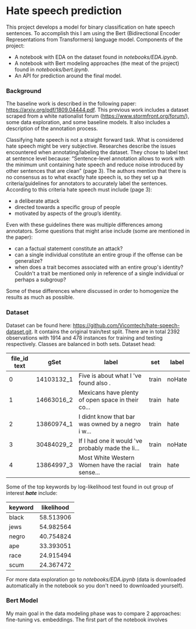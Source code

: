 # Hate speech prediction

This project develops a model for binary classification on hate speech sentences. To accomplish this I am using the 
Bert (Bidirectional Encoder Representations from Transformers) language model. Components of the project:

- A notebook with EDA on the dataset found in *notebooks/EDA.ipynb*.
- A notebook with Bert modeling approaches (the meat of the project) found in *notebooks/bert.ipynb*.
- An API for prediction around the final model.

### Background

The baseline work is described in the following paper:
https://arxiv.org/pdf/1809.04444.pdf. This previous work includes a dataset scraped from a white
nationalist forum (https://www.stormfront.org/forum/), some data exploration, and some baseline models. It also 
includes a description of the annotation process.

Classifying hate speech is not a straight forward task. What is considered hate speech might be very subjective. 
Researches describe the issues encountered when annotating/labeling the dataset. They chose to label text at
sentence level because: “Sentence-level annotation allows to work with the minimum unit containing
hate speech and reduce noise introduced by other sentences that are clean” (page 3). The authors
mention that there is no consensus as to what exactly hate speech is, so they set up a criteria/guidelines
for annotators to accurately label the sentences. According to this criteria hate speech must include (page 3):

- a deliberate attack
- directed towards a specific group of people
- motivated by aspects of the group’s identity.

Even with these guidelines there was multiple differences among annotators. Some questions that might arise include 
(some are mentioned in the paper): 

- can a factual statement constitute an attack?
- can a single individual constitute an entire group if the offense can be generalize?
- when does a trait becomes associated with an entire group's identity? Couldn't a trait be mentioned only in reference 
of a single individual or perhaps a subgroup?  

Some of these differences where discussed in order to homogenize the results as much as possible. 

### Dataset

Dataset can be found here: https://github.com/Vicomtech/hate-speech-dataset.git. It contains the original train/test 
split. There are in total 2392 observations with 1914 and 478 instances for training and testing respectively. Classes 
are balanced in both sets. Dataset head:

file_id	text |	gSet |	label | set | label
------------ | ----- | ------ | --- | -----
0	| 14103132_1 |	Five is about what I 've found also . |	train |	noHate
1	| 14663016_2 |	Mexicans have plenty of open space in their co... |	train |	hate
2	| 13860974_1 |	I didnt know that bar was owned by a negro i w... |	train |	hate
3	| 30484029_2 |	If I had one it would 've probably made the li... |	train |	noHate
4   | 13864997_3 |	Most White Western Women have the racial sense... |	train |	hate

Some of the top keywords by log-likelihood test found in out group of interest ***hate*** include: 

keyword | likelihood
------- | ----------
black | 58.513906
jews | 54.982564
negro | 40.754824
ape | 33.393051
race | 24.915494
scum | 24.367472

For more data exploration go to *notebooks/EDA.ipynb* (data is downloaded automatically in the notebook 
so you don't need to downloaded yourself).

### Bert Model

My main goal in the data modeling phase was to compare 2 approaches: fine-tuning vs. embeddings. The first 
part of the notebook involves 
